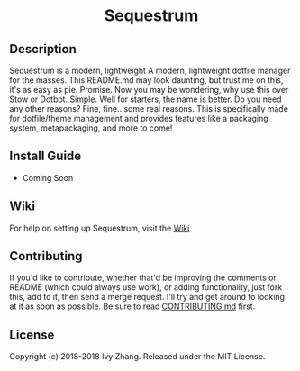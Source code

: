 <div align="center">
	<h1>Sequestrum</h1>
</div>

## Description
Sequestrum is a modern, lightweight 
A modern, lightweight dotfile manager for the masses. This README.md may look daunting, but trust me on this, it's as easy as pie.
Promise. Now you may be wondering, why use this over Stow or Dotbot. Simple. Well for starters, the name is better. Do you need any
other reasons? Fine, fine.. some real reasons. This is specifically made for dotfile/theme management and provides features like a packaging system, 
metapackaging, and more to come!

## Install Guide
- Coming Soon

## Wiki
For help on setting up Sequestrum, visit the [Wiki](https://github.com/iiPlasma/sequestrum/wiki)

## Contributing
If you'd like to contribute, whether that'd be improving the comments or README (which could always use work), or adding functionality,
just fork this, add to it, then send a merge request. I'll try and get around to looking at it as soon as possible.
Be sure to read [CONTRIBUTING.md](CONTRIBUTING.md) first.

## License
Copyright (c) 2018-2018 Ivy Zhang. Released under the MIT License.
